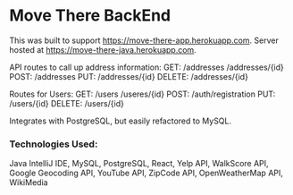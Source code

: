 # Move There BackEnd

This was built to support https://move-there-app.herokuapp.com.
Server hosted at https://move-there-java.herokuapp.com.

API routes to call up address information:
GET:
	/addresses
	/addresses/{id}
POST:
	/addresses
PUT:
	/addresses/{id}
DELETE:
	/addresses/{id}


Routes for Users:
GET:
	/users
	/useres/{id}
POST:
	/auth/registration
PUT:
	/users/{id}
DELETE:
	/users/{id}

Integrates with PostgreSQL, but easily refactored to MySQL.


### Technologies Used:
Java
IntelliJ IDE, MySQL, PostgreSQL, React, Yelp API, WalkScore API, Google Geocoding API, YouTube API, ZipCode API, OpenWeatherMap API, WikiMedia
